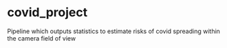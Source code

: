 # covid_project
Pipeline which outputs statistics to estimate risks of covid spreading within the camera field of view
